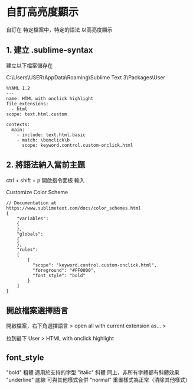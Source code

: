 # 自訂高亮度顯示

自訂在 特定檔案中，特定的語法 以高亮度顯示

## 1. 建立 .sublime-syntax
建立以下檔案儲存在

C:\Users\USER\AppData\Roaming\Sublime Text 3\Packages\User


```HTMLCustom.sublime-syntax
%YAML 1.2
---
name: HTML with onclick highlight
file_extensions:
  - html
scope: text.html.custom

contexts:
  main:
    - include: text.html.basic
    - match: \bonclick\b
      scope: keyword.control.custom-onclick.html

```

## 2. 將語法納入當前主題

ctrl + shift + p 開啟指令面板 輸入

Customize Color Scheme


```cobalt2.sublime-color-scheme
// Documentation at https://www.sublimetext.com/docs/color_schemes.html
{
    "variables":
    {
    },
    "globals":
    {
    },
    "rules":
    [
        {
          "scope": "keyword.control.custom-onclick.html",
          "foreground": "#FF0000",
          "font_style": "bold" 
        }
    ]
}

```

## 開啟檔案選擇語言

開啟檔案，右下角選擇語言 > open all with current extension as... >

拉到最下 User > HTML with onclick highlight

## font_style
"bold"      粗體  適用於支持的字型
"italic"    斜體  同上，非所有字體都有斜體效果
"underline" 底線  可與其他樣式合併
"normal"    重置樣式為正常（清除其他樣式）
